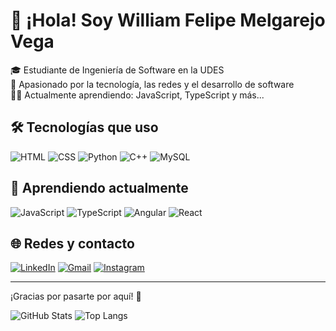 # 👋 ¡Hola! Soy William Felipe Melgarejo Vega

🎓 Estudiante de Ingeniería de Software en la UDES  
🔧 Apasionado por la tecnología, las redes y el desarrollo de software  
🐱‍💻 Actualmente aprendiendo: JavaScript, TypeScript y más...

## 🛠️ Tecnologías que uso

![HTML](https://img.shields.io/badge/-HTML5-E34F26?style=flat&logo=html5&logoColor=white)
![CSS](https://img.shields.io/badge/-CSS3-1572B6?style=flat&logo=css3)
![Python](https://img.shields.io/badge/-Python-3776AB?style=flat&logo=python)
![C++](https://img.shields.io/badge/-C++-00599C?style=flat&logo=cplusplus)
![MySQL](https://img.shields.io/badge/-MySQL-4479A1?style=flat&logo=mysql)

## 🚀 Aprendiendo actualmente

![JavaScript](https://img.shields.io/badge/-JavaScript-F7DF1E?style=flat&logo=javascript&logoColor=black)
![TypeScript](https://img.shields.io/badge/-TypeScript-3178C6?style=flat&logo=typescript&logoColor=white)
![Angular](https://img.shields.io/badge/-Angular-DD0031?style=flat&logo=angular&logoColor=white)
![React](https://img.shields.io/badge/-React-61DAFB?style=flat&logo=react)

## 🌐 Redes y contacto

[![LinkedIn](https://img.shields.io/badge/-LinkedIn-blue?style=flat&logo=linkedin)]([https://linkedin.com/in/tuusuario](https://www.linkedin.com/in/william-felipe-melgarejo-vega-68a18b211/))
[![Gmail](https://img.shields.io/badge/-Gmail-red?style=flat&logo=gmail)](mailto:pipes.felipe425@gmail.com)
[![Instagram](https://img.shields.io/badge/-Instagram-purple?style=flat&logo=instagram)](https://instagram.com/wllmvg.rar)

---

¡Gracias por pasarte por aquí! 🚀

![GitHub Stats](https://github-readme-stats.vercel.app/api?username=tuusuario&show_icons=true&theme=radical)
![Top Langs](https://github-readme-stats.vercel.app/api/top-langs/?username=tuusuario&layout=compact)
